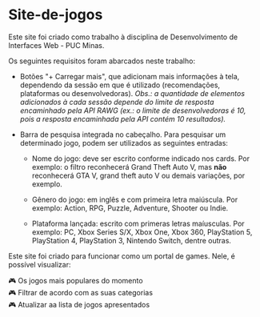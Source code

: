 # Site-de-jogos

Este site foi criado como trabalho à disciplina de Desenvolvimento de Interfaces Web - PUC Minas.

Os seguintes requisitos foram abarcados neste trabalho:

* Botões "+ Carregar mais", que adicionam mais informações à tela, dependendo da sessão em que é utilizado (recomendações, plataformas ou desenvolvedoras).
*Obs.: a quantidade de elementos adicionados à cada sessão depende do limite de resposta encaminhado pela API RAWG (ex.: o limite de desenvolvedoras é 10, pois a resposta encaminhada pela API contém 10 resultados).*

* Barra de pesquisa integrada no cabeçalho. Para pesquisar um determinado jogo, podem ser utilizados as seguintes entradas:
    * Nome do jogo: deve ser escrito conforme indicado nos cards. Por exemplo: o filtro reconhecerá Grand Theft Auto V, mas **não** reconhecerá GTA V, grand theft auto V ou demais variações, por exemplo.

    * Gênero do jogo: em inglês e com primeira letra maiúscula. Por exemplo: Action, RPG, Puzzle, Adventure, Shooter ou Indie.

    * Plataforma lançada: escrito com primeras letras maíusculas. Por exemplo: PC, Xbox Series S/X, Xbox One, Xbox 360, PlayStation 5, PlayStation 4, PlayStation 3, Nintendo Switch, dentre outras.

Este site foi criado para funcionar como um portal de games. Nele, é possível visualizar:

🎮 Os jogos mais populares do momento  
🎮 Filtrar de acordo com as suas categorias  
🎮 Atualizar aa lista de jogos apresentados  
